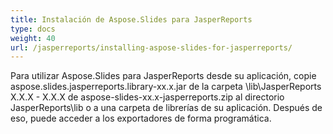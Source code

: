 ```yaml
---
title: Instalación de Aspose.Slides para JasperReports
type: docs
weight: 40
url: /jasperreports/installing-aspose-slides-for-jasperreports/
---
```


Para utilizar Aspose.Slides para JasperReports desde su aplicación, copie aspose.slides.jasperreports.library-xx.x.jar de la carpeta \lib\JasperReports X.X.X - X.X.X de aspose-slides-xx.x-jasperreports.zip al directorio JasperReports\lib o a una carpeta de librerías de su aplicación. Después de eso, puede acceder a los exportadores de forma programática.